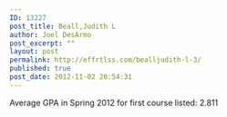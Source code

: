 ```yaml
---
ID: 13227
post_title: Beall,Judith L
author: Joel DesArmo
post_excerpt: ""
layout: post
permalink: http://effrtlss.com/bealljudith-l-3/
published: true
post_date: 2012-11-02 20:54:31
---
```

<p>Average GPA in Spring 2012 for first course listed: 2.811</p>
